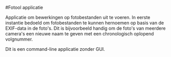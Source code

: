 #Fotool applicatie

Applicatie om bewerkingen op fotobestanden uit te voeren. In eerste instantie bedoeld om fotobestanden te kunnen
hernoemen op basis van de EXIF-data in de foto's. Dit is bijvoorbeeld handig om de foto's van meerdere camera's
een nieuwe naam te geven met een chronologisch oplopend volgnummer.

Dit is een command-line applicatie zonder GUI.